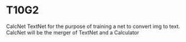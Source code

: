 # T10G2
CalcNet
TextNet for the purpose of training a net to convert img to text.
CalcNet will be the merger of TextNet and a Calculator 
